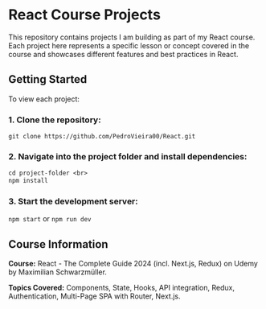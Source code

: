 # **React Course Projects**

This repository contains projects I am building as part of my React course. Each project here represents a specific lesson or concept covered in the course and showcases different features and best practices in React.

## **Getting Started**

To view each project:

### 1. Clone the repository:

`git clone https://github.com/PedroVieira00/React.git`

### 2. Navigate into the project folder and install dependencies:

```lisp
cd project-folder <br>
npm install
```

### 3. Start the development server:

`npm start` or `npm run dev`

## **Course Information**

**Course:** React - The Complete Guide 2024 (incl. Next.js, Redux) on Udemy by Maximilian Schwarzmüller.

**Topics Covered:** Components, State, Hooks, API integration, Redux, Authentication, Multi-Page SPA with Router, Next.js.
